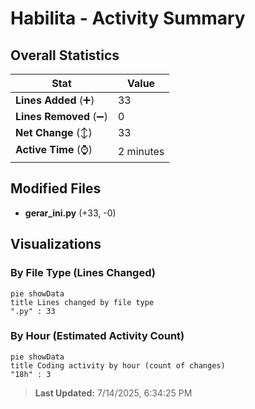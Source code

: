 # Habilita - Activity Summary 

## Overall Statistics

| Stat                   | Value                                                             |
| ---------------------- | ----------------------------------------------------------------- |
| **Lines Added** (➕)   | 33                                          |
| **Lines Removed** (➖) | 0                                        |
| **Net Change** (↕)    | 33                |
| **Active Time** (⌚)   | 2 minutes |


## Modified Files
- **gerar_ini.py** (+33, -0)

## Visualizations

### By File Type (Lines Changed)

```mermaid
pie showData
title Lines changed by file type
".py" : 33
```

### By Hour (Estimated Activity Count)

```mermaid
pie showData
title Coding activity by hour (count of changes)
"18h" : 3
```


> **Last Updated:** 7/14/2025, 6:34:25 PM